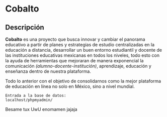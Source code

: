 # Cobalto

## Descripción
**Cobalto** es una proyecto que busca innovar y cambiar el panorama educativo a partir de planes y estrategias de estudio centralizadas en la educación a distancia, desarrollar un buen entorno estudiantil y docente de las instituciones educativas mexicanas en todos los niveles, todo esto con la ayuda de herramientas que mejoraran de manera exponencial la comunicación *(alumno-docente-institución)*, aprendizaje, educación y enseñanza dentro de nuestra plataforma.

Todo lo anterior con el objetivo de consolidarnos como la mejor plataforma de educación en línea no solo en México, sino a nivel mundial.

```
Entrada a la base de datos:
localhost/phpmyadmin/
```

Besame tux UwU
enomamen jajaja